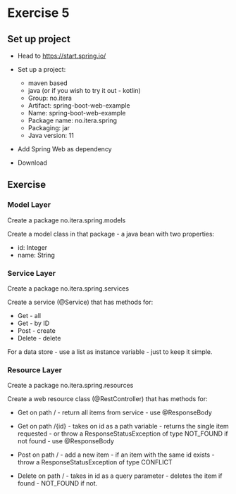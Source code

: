# Exercise 5

## Set up project

* Head to https://start.spring.io/

* Set up a project:
  * maven based
  * java (or if you wish to try it out - kotlin)
  * Group: no.itera
  * Artifact: spring-boot-web-example
  * Name: spring-boot-web-example
  * Package name: no.itera.spring
  * Packaging: jar
  * Java version: 11

* Add Spring Web as dependency

* Download

## Exercise

### Model Layer

Create a package no.itera.spring.models

Create a model class in that package - a java bean with two properties:

* id: Integer
* name: String

### Service Layer

Create a package no.itera.spring.services

Create a service (@Service) that has methods for:

* Get - all
* Get - by ID
* Post - create
* Delete - delete

For a data store - use a list as instance variable - just to keep it simple.

### Resource Layer

Create a package no.itera.spring.resources

Create a web resource class (@RestController) that has methods for:

* Get on path / - return all items from service - use @ResponseBody

* Get on path /{id} - takes on id as a path variable - returns the single item requested - or throw a ResponseStatusException of type NOT_FOUND if not found - use @ResponseBody

* Post on path / - add a new item - if an item with the same id exists - throw a ResponseStatusException of type CONFLICT

* Delete on path / - takes in id as a query parameter - deletes the item if found - NOT_FOUND if not.


